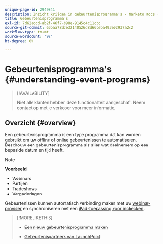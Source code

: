 ```yaml
---
unique-page-id: 2949841
description: Inzicht krijgen in gebeurtenisprogramma's - Marketo Docs - productdocumentatie
title: Gebeurtenisprogramma's
exl-id: 7d62accd-ab2f-46f7-998e-9145c4c11cbc
source-git-commit: 66baa78d3e32140526d8d66beba493e02937a2c2
workflow-type: tm+mt
source-wordcount: '92'
ht-degree: 0%

---
```


# Gebeurtenisprogramma&#39;s {#understanding-event-programs}

>[!AVAILABILITY]
>
>Niet alle klanten hebben deze functionaliteit aangeschaft. Neem contact op met je verkoper voor meer informatie.

## Overzicht {#overview}

Een gebeurtenisprogramma is een type programma dat kan worden gebruikt om uw offline of online gebeurtenissen te automatiseren. Beschouw een gebeurtenisprogramma als alles wat deelnemers op een bepaalde datum en tijd heeft.

>[!NOTE]
>
>**Voorbeeld**
>
>* Webinars
>* Partijen
>* Tradeshows
>* Vergaderingen


Gebeurtenissen kunnen automatisch verbinding maken met uw [webinar-provider](/help/marketo/product-docs/demand-generation/events/understanding-events/event-partners.md) en synchroniseren met een [iPad-toepassing voor inchecken](/help/marketo/product-docs/core-marketo-concepts/mobile-apps/event-check-in/check-people-into-your-event-from-your-tablet.md).

>[!MORELIKETHIS]
>
>* [Een nieuw gebeurtenisprogramma maken](/help/marketo/product-docs/demand-generation/events/understanding-events/create-a-new-event-program.md)
>
>* [Gebeurtenispartners van LaunchPoint](/help/marketo/product-docs/demand-generation/events/understanding-events/event-partners.md)


